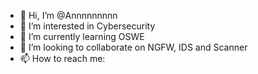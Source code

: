 - 👋 Hi, I’m @Annnnnnnnn
- 👀 I’m interested in Cybersecurity
- 🌱 I’m currently learning OSWE
- 💞️ I’m looking to collaborate on NGFW, IDS and Scanner
- 📫 How to reach me: 

<!---
Annnnnnnnn/Annnnnnnnn is a ✨ special ✨ repository because its `README.md` (this file) appears on your GitHub profile.
You can click the Preview link to take a look at your changes.
--->
